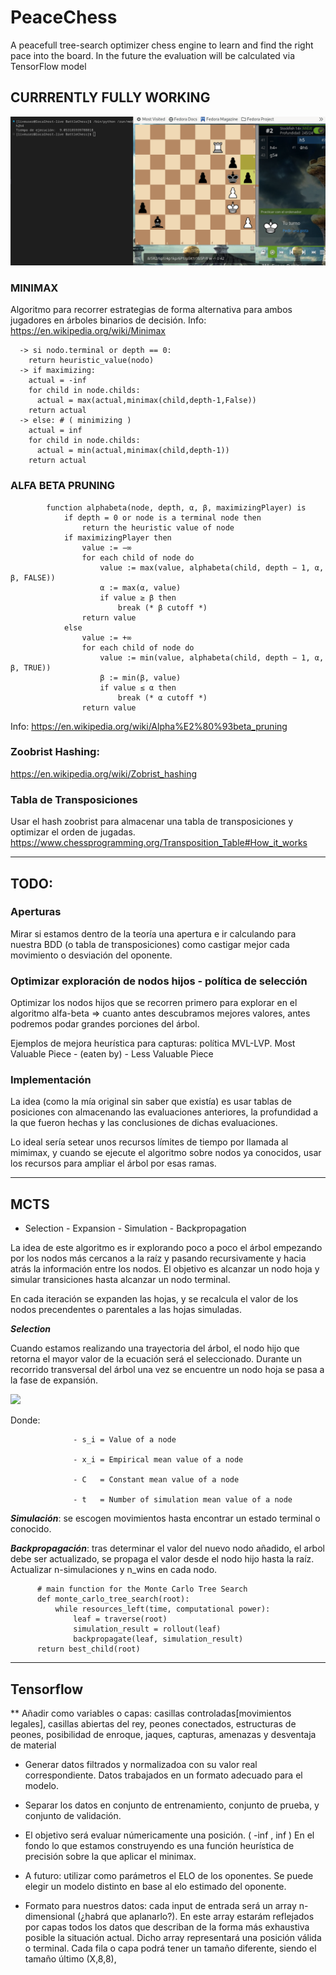 # PeaceChess
A peacefull tree-search optimizer chess engine to learn and find the right pace into the board. In the future the evaluation will be calculated via TensorFlow model


## CURRRENTLY FULLY WORKING
![alt text](https://github.com/MrCabss69/PeaceChess/blob/main/resources/engine_example.png)

### MINIMAX
Algoritmo para recorrer estrategias de forma alternativa para ambos jugadores en árboles binarios de decisión. Info: https://en.wikipedia.org/wiki/Minimax

    
      -> si nodo.terminal or depth == 0:
        return heuristic_value(nodo)
      -> if maximizing:
        actual = -inf
        for child in node.childs:
          actual = max(actual,minimax(child,depth-1,False))
        return actual
      -> else: # ( minimizing )
        actual = inf
        for child in node.childs:
          actual = min(actual,minimax(child,depth-1))
        return actual
        
### ALFA BETA PRUNING
            function alphabeta(node, depth, α, β, maximizingPlayer) is
                if depth = 0 or node is a terminal node then
                    return the heuristic value of node
                if maximizingPlayer then
                    value := −∞
                    for each child of node do
                        value := max(value, alphabeta(child, depth − 1, α, β, FALSE))
                        α := max(α, value)
                        if value ≥ β then
                            break (* β cutoff *)
                    return value
                else
                    value := +∞
                    for each child of node do
                        value := min(value, alphabeta(child, depth − 1, α, β, TRUE))
                        β := min(β, value)
                        if value ≤ α then
                            break (* α cutoff *)
                    return value
Info: https://en.wikipedia.org/wiki/Alpha%E2%80%93beta_pruning

### Zoobrist Hashing: 

https://en.wikipedia.org/wiki/Zobrist_hashing



### Tabla de Transposiciones

Usar el hash zoobrist para almacenar una tabla de transposiciones y optimizar el orden de jugadas.
https://www.chessprogramming.org/Transposition_Table#How_it_works


--------------

## TODO: 

### Aperturas

Mirar si estamos dentro de la teoría una apertura e ir calculando para nuestra BDD (o tabla de transposiciones) como castigar mejor cada movimiento o desviación del oponente.



### Optimizar exploración de nodos hijos - política de selección

Optimizar los nodos hijos que se recorren primero para explorar en el algoritmo alfa-beta => cuanto antes descubramos mejores valores, antes podremos podar grandes porciones del árbol. 


Ejemplos de mejora heurística para capturas: política MVL-LVP. Most Valuable Piece - (eaten by) - Less Valuable Piece


### Implementación
La idea (como la mía original sin saber que existía) es usar tablas de posiciones con almacenando las evaluaciones anteriores, la profundidad a la que fueron hechas y las conclusiones de dichas evaluaciones. 

Lo ideal sería setear unos recursos límites de tiempo por llamada al mimimax, y cuando se ejecute el algoritmo sobre nodos ya conocidos, usar los recursos para ampliar el árbol por esas ramas.

--------------

## MCTS 
- Selection - Expansion - Simulation - Backpropagation


La idea de este algoritmo es ir explorando poco a poco el árbol empezando por los nodos más cercanos a la raíz y pasando recursivamente y hacia atrás la información entre los nodos. El objetivo es alcanzar un nodo hoja y simular transiciones hasta alcanzar un nodo terminal.


En cada iteración se expanden las hojas, y se recalcula el valor de los nodos precendentes o parentales a las hojas simuladas.

***Selection***

Cuando estamos realizando una trayectoria del árbol, el nodo hijo que retorna el mayor valor de la ecuación será el seleccionado. Durante un recorrido transversal del árbol una vez se encuentre un nodo hoja se pasa a la fase de expansión.


<img src="https://latex.codecogs.com/gif.latex?S_i=x_i+C*sqrt(ln(t)/n_i)" /> 

Donde:

                  - s_i = Value of a node
                  
                  - x_i = Empirical mean value of a node
                  
                  - C   = Constant mean value of a node
                  
                  - t   = Number of simulation mean value of a node





***Simulación***: se escogen movimientos hasta encontrar un estado terminal o conocido.




***Backpropagación***: tras determinar el valor del nuevo nodo añadido, el arbol debe ser actualizado, se propaga el valor desde el nodo hijo hasta la raíz. Actualizar n-simulaciones y n_wins en cada nodo.

          # main function for the Monte Carlo Tree Search
          def monte_carlo_tree_search(root):
              while resources_left(time, computational power):
                  leaf = traverse(root)
                  simulation_result = rollout(leaf)
                  backpropagate(leaf, simulation_result)
          return best_child(root)



--------------

## Tensorflow

** Añadir como variables o capas: casillas controladas[movimientos legales], casillas abiertas del rey, peones conectados, estructuras de peones,  posibilidad de enroque, jaques, capturas, amenazas y desventaja de material


- Generar datos filtrados y normalizadoa con su valor real correspondiente. Datos trabajados en un formato adecuado para el modelo.

- Separar los datos en conjunto de entrenamiento, conjunto de prueba, y conjunto de validación.

- El objetivo será evaluar númericamente una posición. ( -inf , inf ) En el fondo lo que estamos construyendo es una función heurística de precisión sobre la que aplicar el minimax.

- A futuro: utilizar como parámetros el ELO de los oponentes. Se puede elegir un modelo distinto en base al elo estimado del oponente.

- Formato para nuestros datos: cada input de entrada será un array n-dimensional (¿habrá que aplanarlo?). En este array estarám reflejados por capas todos los datos que describan de la forma más exhaustiva posible la situación actual. Dicho array representará una posición válida o terminal. Cada fila o capa podrá tener un tamaño diferente, siendo el tamaño último (X,8,8),
